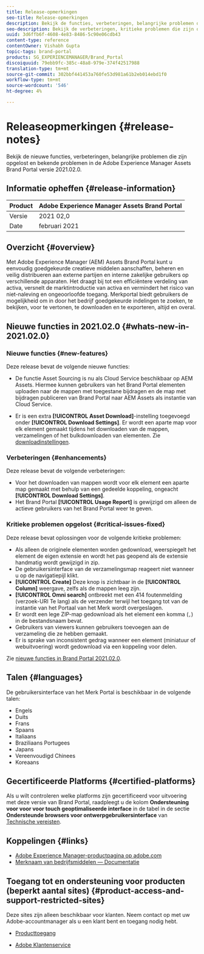 ```yaml
---
title: Release-opmerkingen
seo-title: Release-opmerkingen
description: Bekijk de functies, verbeteringen, belangrijke problemen die zijn opgelost en bekende problemen in de Adobe Experience Manager Assets Brand Portal versie 2021.02.0.
seo-description: Bekijk de verbeteringen, kritieke problemen die zijn opgelost en bekende problemen in de Adobe Experience Manager Assets Brand Portal versie 2021.02.0.
uuid: 3d6ffb6f-4608-4e83-8486-5c90e06cdb43
content-type: reference
contentOwner: Vishabh Gupta
topic-tags: brand-portal
products: SG_EXPERIENCEMANAGER/Brand_Portal
discoiquuid: 79ebb9fc-385c-48a8-979e-374f42517988
translation-type: tm+mt
source-git-commit: 302bbf441453a760fe53d981a61b2eb014ebd1f0
workflow-type: tm+mt
source-wordcount: '546'
ht-degree: 4%

---
```



# Releaseopmerkingen {#release-notes}

Bekijk de nieuwe functies, verbeteringen, belangrijke problemen die zijn opgelost en bekende problemen in de Adobe Experience Manager Assets Brand Portal versie 2021.02.0.

## Informatie opheffen {#release-information}

| Product | Adobe Experience Manager Assets Brand Portal |
|---|---|
| Versie | 2021 02,0 |
| Date | februari 2021 |

## Overzicht {#overview}

Met Adobe Experience Manager (AEM) Assets Brand Portal kunt u eenvoudig goedgekeurde creatieve middelen aanschaffen, beheren en veilig distribueren aan externe partijen en interne zakelijke gebruikers op verschillende apparaten. Het draagt bij tot een efficiëntere verdeling van activa, versnelt de marktintroductie van activa en vermindert het risico van niet-naleving en ongeoorloofde toegang. Merkportal biedt gebruikers de mogelijkheid om in door het bedrijf goedgekeurde indelingen te zoeken, te bekijken, voor te vertonen, te downloaden en te exporteren, altijd en overal.

## Nieuwe functies in 2021.02.0 {#whats-new-in-2021.02.0}

### Nieuwe functies {#new-features}

Deze release bevat de volgende nieuwe functies:

* De functie Asset Sourcing is nu als Cloud Service beschikbaar op AEM Assets. Hiermee kunnen gebruikers van het Brand Portal elementen uploaden naar de mappen met toegestane bijdragen en de map met bijdragen publiceren van Brand Portal naar AEM Assets als instantie van Cloud Service.

* Er is een extra **[!UICONTROL Asset Download]**-instelling toegevoegd onder **[!UICONTROL Download Settings]**. Er wordt een aparte map voor elk element gemaakt tijdens het downloaden van de mappen, verzamelingen of het bulkdownloaden van elementen. Zie [downloadinstellingen](https://docs.adobe.com/content/help/en/experience-manager-brand-portal/using/download/brand-portal-download-assets.html#configure-download).

<!-- 
* The **[!UICONTROL Download]** dialog is revamped in a list view with additional options to exclude the renditions which are not required, apply the same set of rules for similar asset types, and download the selected asset renditions. See [steps to download assets from Brand Portal](https://docs.adobe.com/content/help/en/experience-manager-brand-portal/using/download/brand-portal-download-assets.html#download-assets).
-->

<!--
* The new **[!UICONTROL Download]** dialog now appears with all the renditions of the selected assets or folders containing assets in a list view, wherein the Brand Portal users can apply same set of renditions for similar asset types and download the selected asset renditions. 
-->

<!-- 
* Navigation to the **[!UICONTROL Files]**, **[!UICONTROL Collections]**, and **[!UICONTROL Shared Links]** is now possible from all the Brand Portal pages in one-click.  

* The **[!UICONTROL Renditions]** panel in the asset details page now allows the Brand Portal users to select the original asset and (or) specific asset renditions, and directly download them from the **[!UICONTROL Renditions]** panel without having to open the **[!UICONTROL Download]** dialog. See [download assets from asset details page](https://docs.adobe.com/content/help/en/experience-manager-brand-portal/using/download/brand-portal-download-assets.html#download-assets-from-asset-details-page).
-->

<!--
Brand Portal users can exclude specific renditions which are not required and directly download the original asset and its renditions from the **[!UICONTROL Renditions]** panel on the asset details page. 
-->

<!-- 
* In addition to the existing **[!UICONTROL Download]** configurations, the Brand Portal administrators can also [configure permissions for different group of users](https://docs.adobe.com/content/help/en/experience-manager-brand-portal/using/download/brand-portal-download-assets.html#configure-download-permissions) to view and (or) download the original asset and its renditions from the asset details page. These configurations will define who can access and (or) download the asset renditions.
-->

### Verbeteringen {#enhancements}

Deze release bevat de volgende verbeteringen:

* Voor het downloaden van mappen wordt voor elk element een aparte map gemaakt met behulp van een gedeelde koppeling, ongeacht **[!UICONTROL Download Settings]**.
* Het Brand Portal **[!UICONTROL Usage Report]** is gewijzigd om alleen de actieve gebruikers van het Brand Portal weer te geven.

<!--
* The threshold of session timeout for the guest users has been reduced from 2 hours to 15 minutes.
* The additional **[!UICONTROL View pages]** option has been removed for multi-page PDFs as the user can now view the PDF pages from the Adobe Document Cloud Viewer.
-->


### Kritieke problemen opgelost {#critical-issues-fixed}

Deze release bevat oplossingen voor de volgende kritieke problemen:

* Als alleen de originele elementen worden gedownload, weerspiegelt het element de eigen extensie en wordt het pas geopend als de extensie handmatig wordt gewijzigd in zip.
* De gebruikersinterface van de verzamelingsmap reageert niet wanneer u op de navigatiepijl klikt.
* **[!UICONTROL Create]** Deze knop is zichtbaar in de  **[!UICONTROL Column]** weergave, zelfs als de mappen leeg zijn.
* **[!UICONTROL Omni search]** ontbreekt met een 414 foutenmelding (verzoek-URI Te lang) als de verzender terwijl het toegang tot van de instantie van het Portaal van het Merk wordt overgeslagen.
* Er wordt een lege ZIP-map gedownload als het element een komma (`,`) in de bestandsnaam bevat.
* Gebruikers van viewers kunnen gebruikers toevoegen aan de verzameling die ze hebben gemaakt.
* Er is sprake van inconsistent gedrag wanneer een element (miniatuur of webuitvoering) wordt gedownload via een koppeling voor delen.

Zie [nieuwe functies in Brand Portal 2021.02.0](whats-new.md).

<!--
### Known Issues {#known-issues}

This release includes the following known issue:

* Search on the **[!UICONTROL Asset Reports]** shows processing on the product interface with no search result.
* The video DM encodes are not visible to the non-admin users on the asset details page.
* The alignment of the size of individual asset renditions and total download size is distorted in the Download dialog.
-->


<!--
* Download Settings configuration to configure asset download from Brand Portal. Fast download, custom renditions, and system renditions are the available configurations. 
-->

<!--
* Document Viewer has been introduced to enhance the PDF viewing experience. New options are available for viewing the PDF files in Brand Portal.

* Advances in the asset download process which improves the Brand Portal user experience while [downloading assets from Brand Portal](brand-portal-download-assets.md). Brand Portal administrators can configure **[!UICONTROL Fast Download]**, **[!UICONTROL Custom Renditions]**, and **[!UICONTROL System Renditions]** from the **[!UICONTROL Download]** settings. 

For details, see [what's new in Brand Portal 6.4.7](whats-new.md). 

### Critical Issues Fixed {#critical-issues-fixed-647}

This release includes fixes to the following critical issues:

* The viewer users are not permitted to share link for collections but the option to share is visible to them on the product interface.

* The **[!UICONTROL Download]** button on the options bar does not list all the licensed assets of the selected folder.

* The search takes longer to show the results for certain keywords.

* The **[!UICONTROL Agree]** and **[!UICONTROL Disagree]** check boxes does not appear on bulk selection of licensed and unlicensed assets during download.

* Filter-based search shows processing on the product interface with no search result. 

* The assets do not download from share link if the shared folder contains numerous and large assets.


### Known Issues {#known-issues-647}

This release includes the following known issues:

* If multiple assets are selected, license text does not appear on clicking Terms and Conditions on the license agreement page during download using share link.   

-->

## Talen {#languages}

De gebruikersinterface van het Merk Portal is beschikbaar in de volgende talen:

* Engels
* Duits
* Frans
* Spaans
* Italiaans
* Braziliaans Portugees
* Japans
* Vereenvoudigd Chinees
* Koreaans

## Gecertificeerde Platforms {#certified-platforms}

Als u wilt controleren welke platforms zijn gecertificeerd voor uitvoering met deze versie van Brand Portal, raadpleegt u de kolom **Ondersteuning voor voor voor touch geoptimaliseerde interface** in de tabel in de sectie **Ondersteunde browsers voor ontwerpgebruikersinterface** van [Technische vereisten](https://helpx.adobe.com/experience-manager/6-4/sites/deploying/using/technical-requirements.html).

## Koppelingen {#links}

* [Adobe Experience Manager-productpagina op adobe.com](http://www.adobe.com/in/marketing-cloud/experience-manager.html)
* [Merknaam van bedrijfsmiddelen — Documentatie](https://helpx.adobe.com/nl/experience-manager/brand-portal/user-guide.html)

## Toegang tot en ondersteuning voor producten (beperkt aantal sites) {#product-access-and-support-restricted-sites}

Deze sites zijn alleen beschikbaar voor klanten. Neem contact op met uw Adobe-accountmanager als u een klant bent en toegang nodig hebt.

<!--
* [https://daycare.day.com](https://daycare.day.com) 
-->

* [Producttoegang](https://login.marketing.adobe.com)

* [Adobe Klantenservice](https://helpx.adobe.com/contact.html)
